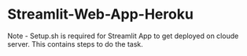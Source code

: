 # Streamlit-Web-App-Heroku

Note -  Setup.sh is required for Streamlit App to get deployed on cloude server. This contains steps to do the task.
